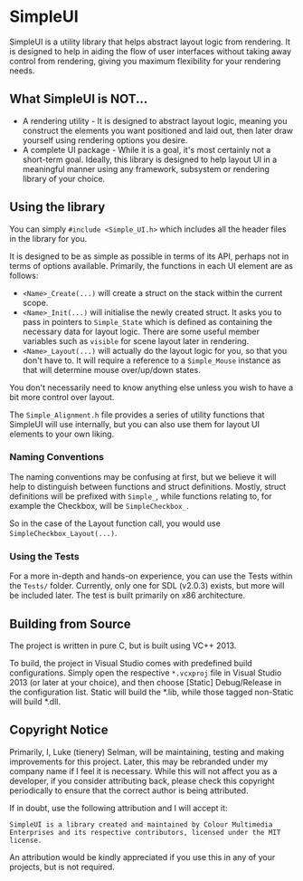 # SimpleUI
SimpleUI is a utility library that helps abstract layout logic from rendering. It is designed to help in aiding the flow of user interfaces without taking away control from rendering, giving you maximum flexibility for your rendering needs.

## What SimpleUI is NOT...

* A rendering utility - It is designed to abstract layout logic, meaning you construct the elements you want positioned and laid out, then later draw yourself using rendering options you desire.
* A complete UI package - While it is a goal, it's most certainly not a short-term goal. Ideally, this library is designed to help layout UI in a meaningful manner using any framework, subsystem or rendering library of your choice.

## Using the library

You can simply `#include <Simple_UI.h>` which includes all the header files in the library for you.

It is designed to be as simple as possible in terms of its API, perhaps not in terms of options available. Primarily, the functions in each UI element are as follows:

 * `<Name>_Create(...)` will create a struct on the stack within the current scope.
 * `<Name>_Init(...)` will initialise the newly created struct. It asks you to pass in pointers to `Simple_State` which is defined as containing the necessary data for layout logic. There are some useful member variables such as `visible` for scene layout later in rendering.
 * `<Name>_Layout(...)` will actually do the layout logic for you, so that you don't have to. It will require a reference to a `Simple_Mouse` instance as that will determine mouse over/up/down states.

You don't necessarily need to know anything else unless you wish to have a bit more control over layout.

The `Simple_Alignment.h` file provides a series of utility functions that SimpleUI will use internally, but you can also use them for layout UI elements to your own liking.

### Naming Conventions

The naming conventions may be confusing at first, but we believe it will help to distinguish between functions and struct definitions. Mostly, struct definitions will be prefixed with `Simple_`, while functions relating to, for example the Checkbox, will be `SimpleCheckbox_`.

So in the case of the Layout function call, you would use `SimpleCheckbox_Layout(...)`.

### Using the Tests

For a more in-depth and hands-on experience, you can use the Tests within the `Tests/` folder. Currently, only one for SDL (v2.0.3) exists, but more will be included later. The test is built primarily on x86 architecture.

## Building from Source

The project is written in pure C, but is built using VC++ 2013.

To build, the project in Visual Studio comes with predefined build configurations. Simply open the respective `*.vcxproj` file in Visual Studio 2013 (or later at your choice), and then choose [Static] Debug/Release in the configuration list. Static will build the *.lib, while those tagged non-Static will build *.dll.

## Copyright Notice

Primarily, I, Luke (tienery) Selman, will be maintaining, testing and making improvements for this project. Later, this may be rebranded under my company name if I feel it is necessary. While this will not affect you as a developer, if you consider attributing back, please check this copyright periodically to ensure that the correct author is being attributed.

If in doubt, use the following attribution and I will accept it:

    SimpleUI is a library created and maintained by Colour Multimedia Enterprises and its respective contributors, licensed under the MIT license.

An attribution would be kindly appreciated if you use this in any of your projects, but is not required.
